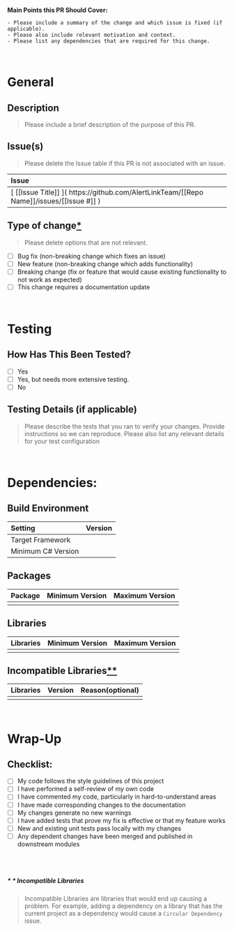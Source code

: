  __Main Points this PR Should Cover:__
```
- Please include a summary of the change and which issue is fixed (if applicable). 
- Please also include relevant motivation and context. 
- Please list any dependencies that are required for this change.
```

<br />

# General

## Description

> Please include a brief description of the purpose of this PR.


## Issue(s)

> Please delete the Issue table if this PR is not associated with an issue.

| Issue |
|:---|
| &lbrack; [[Issue Title]] &rbrack;&lpar; h<span/>ttps://github.com/AlertLinkTeam/[[Repo Name]]/issues/[[Issue #]] &rpar; |

## Type of change[&ast;](#-checkboxes)

> Please delete options that are not relevant.

- [ ] Bug fix (non-breaking change which fixes an issue)<br/>
- [ ] New feature (non-breaking change which adds functionality)<br/>
- [ ] Breaking change (fix or feature that would cause existing functionality to not work as expected)<br/>
- [ ] This change requires a documentation update<br/>

<br />

# Testing

## How Has This Been Tested?

- [ ] Yes<br/>
- [ ] Yes, but needs more extensive testing.<br/>
- [ ] No<br/>

## Testing Details (if applicable)

> Please describe the tests that you ran to verify your changes. Provide instructions so we can reproduce. Please also list any relevant details for your test configuration

<br />

# Dependencies:

## Build Environment

| Setting | Version |
|:---|---:|
| Target Framework |   |
| Minimum C&num; Version |   |

## Packages

| Package | Minimum Version | Maximum Version |
|:---|---:|---:|
|   |   |   | 

## Libraries

| Libraries | Minimum Version | Maximum Version |
|:---|---:|---:|
|   |   |   |

## Incompatible Libraries[&ast;&ast;](#--incompatible-libraries)

| Libraries | Version | Reason(optional) |
|:---|---:|:---|
|   |   |   |

<br />

# Wrap-Up

## Checklist:

- [ ] My code follows the style guidelines of this project<br/>
- [ ] I have performed a self-review of my own code<br/>
- [ ] I have commented my code, particularly in hard-to-understand areas<br/>
- [ ] I have made corresponding changes to the documentation<br/>
- [ ] My changes generate no new warnings<br/>
- [ ] I have added tests that prove my fix is effective or that my feature works<br/>
- [ ] New and existing unit tests pass locally with my changes<br/>
- [ ] Any dependent changes have been merged and published in downstream modules<br/>

<br /><br />

##### &ast; &ast; Incompatible Libraries
> Incompatible Libraries are libraries that would end up causing a problem. For example, adding a dependency on a library that has the current project as a dependency would cause a `Circular Dependency` issue.
